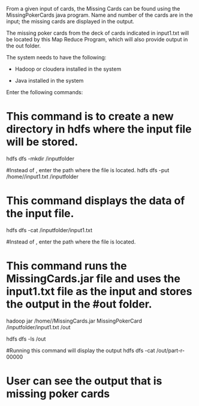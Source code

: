 From a given input of cards, the Missing Cards can be found using the MissingPokerCards java program. Name and number of the cards are in the input; the missing cards are displayed in the output. 


The missing poker cards from the deck of cards indicated in input1.txt will be located by this Map Reduce Program, which will also provide output in the out folder.

The system needs to have the following:

- Hadoop or cloudera installed in the system

- Java installed in the system

Enter the following commands: 

# This command is to create a new directory in hdfs where the input file will be stored. 
hdfs dfs -mkdir /inputfolder

#Instead of <path>, enter the path where the file is located. 
hdfs dfs -put /home/<path>/input1.txt /inputfolder

# This command displays the data of the input file. 
hdfs dfs -cat /inputfolder/input1.txt 

#Instead of <path>, enter the path where the file is located. 
# This command runs the MissingCards.jar file and uses the input1.txt file as the input and stores the output in the #out folder. 
hadoop jar /home/<path>/MissingCards.jar MissingPokerCard /inputfolder/input1.txt /out 


hdfs dfs -ls /out 


#Running this command will display the output
hdfs dfs -cat /out/part-r-00000  


# User can see the output that is missing poker cards

